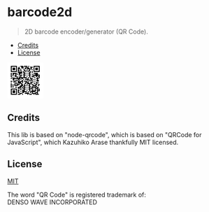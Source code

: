 # barcode2d

> 2D barcode encoder/generator (QR Code).

-   [Credits](#credits)
-   [License](#license)

![Image](./test.svg)

## Credits

This lib is based on "node-qrcode", which is based on "QRCode for JavaScript", which Kazuhiko Arase thankfully MIT licensed.

## License

[MIT](https://github.com/jameone/barcode2d/blob/main/LICENSE)

The word "QR Code" is registered trademark of:<br>
DENSO WAVE INCORPORATED
